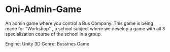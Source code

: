 # Oni-Admin-Game
An admin game where you control a Bus Company. This game is being made for "Workshop" , a school subject where we develop a game with all 3 specialization course of the school in a group.

Engine: Unity 3D
Genre: Bussines Game

